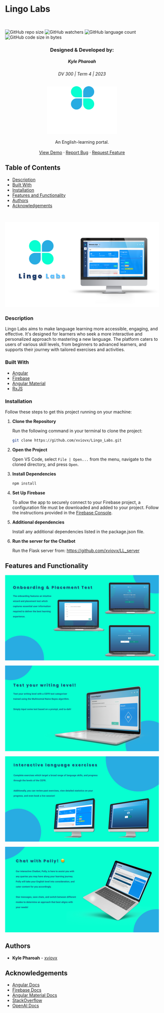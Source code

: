 # Lingo Labs

<!-- Repository Information & Links-->
<br />

![GitHub repo size](https://img.shields.io/github/repo-size/xviovx/Lingo_Labs?color=%23000000)
![GitHub watchers](https://img.shields.io/github/watchers/xviovx/Lingo_Labs?color=%23000000)
![GitHub language count](https://img.shields.io/github/languages/count/xviovx/Lingo_Labs?color=%23000000)
![GitHub code size in bytes](https://img.shields.io/github/languages/code-size/xviovx/Lingo_Labs?color=%23000000)

<!-- HEADER SECTION -->
<h3 align="center">Designed & Developed by:</h3>
<h5 align="center">Kyle  Pharoah</h5>
<h6 align="center">DV 300 | Term 4 | 2023</h6>

<p align="center">
    <a href="https://github.com/xviovx/Nova">
        <img src="./src/assets/LogoWithText.png" alt="Logo" width="230">
    </a>
</p>
  <p align="center">
    An English-learning portal.<br>
   <br />
   <a href="https://youtu.be/eHNFI2MwSTc" align="center" align="center">View Demo</a>
    ·
    <a href="https://github.com/xviovx/Lingo_Labs/issues" align="center">Report Bug</a>
    ·
    <a href="https://github.com/xviovx/Lingo_Labs/issues" align="center">Request Feature</a>
</p>
<!-- TABLE OF CONTENTS -->

## Table of Contents

- [Description](#description)
- [Built With](#built-with)
- [Installation](#installation)
- [Features and Functionality](#features-and-functionality)
- [Authors](#authors)
- [Acknowledgements](#acknowledgements)

<br>

![Header image](./src/assets/README-header.png)

### Description

Lingo Labs aims to make language learning more accessible, engaging, and effective. It's designed for learners who seek a more interactive and personalized approach to mastering a new language. The platform caters to users of various skill levels, from beginners to advanced learners, and supports their journey with tailored exercises and activities.

### Built With

* [Angular](https://angular.io/)
* [Firebase](https://firebase.google.com/)
* [Angular Material](https://material.angular.io/)
* [RxJS](https://rxjs.dev/) 

### Installation

Follow these steps to get this project running on your machine:

1. **Clone the Repository** 

    Run the following command in your terminal to clone the project:
    ```sh
    git clone https://github.com/xviovx/Lingo_Labs.git
    ```

2. **Open the Project** 

    Open VS Code, select `File | Open...` from the menu, navigate to the cloned directory, and press `Open`.

3. **Install Dependencies** 

    ```sh
    npm install
    ```

4. **Set Up Firebase** 

    To allow the app to securely connect to your Firebase project, a configuration file must be downloaded and added to your project. Follow the instructions provided in the [Firebase Console](https://console.firebase.google.com/).

5. **Additional dependencies** 

    Install any additional dependencies listed in the package.json file.

5. **Run the server for the Chatbot** 

    Run the Flask server from: https://github.com/xviovx/LL_server
  

<!-- FEATURES AND FUNCTIONALITY-->
## Features and Functionality

![Header image](./src/assets/README-signUp.png)

![Header image](./src/assets/README-testWriting.png)

![Header image](./src/assets/README-languageExercises.png)

![Header image](./src/assets/README-chatWithPolly.png)

<!-- AUTHORS -->
## Authors

- **Kyle Pharoah** - [xviovx](https://github.com/xviovx)

<!-- ACKNOWLEDGEMENTS -->
## Acknowledgements

* [Angular Docs](https://angular.io/docs)
* [Firebase Docs](https://firebase.google.com/docs)
* [Angular Material Docs](https://material.angular.io/components/categories)
* [StackOverflow](https://stackoverflow.com/)
* [OpenAI Docs](https://platform.openai.com/docs/introduction)



